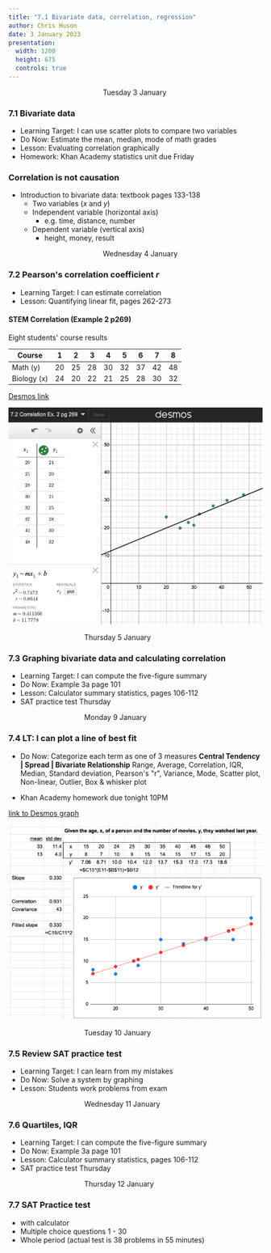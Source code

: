 ```yaml
---
title: "7.1 Bivariate data, correlation, regression"
author: Chris Huson
date: 3 January 2023
presentation:
  width: 1200
  height: 675
  controls: true
---
```


<!-- slide -->
$\hspace{5cm}$ Tuesday 3 January

### 7.1 Bivariate data

- Learning Target: I can use scatter plots to compare two variables
- Do Now: Estimate the mean, median, mode of math grades
- Lesson: Evaluating correlation graphically
- Homework: Khan Academy statistics unit due Friday

<!-- slide -->

### Correlation is not causation

- Introduction to bivariate data: textbook pages 133-138
  - Two variables ($x$ and $y$)
  - Independent variable (horizontal axis)
    - e.g. time, distance, number
  - Dependent variable (vertical axis)
    - height, money, result

<!-- slide -->

$\hspace{5cm}$ Wednesday 4 January

### 7.2 Pearson's correlation coefficient $r$

- Learning Target: I can estimate correlation
- Lesson: Quantifying linear fit, pages 262-273

<!-- slide -->

#### STEM Correlation (Example 2 p269)

Eight students' course results

| Course | 1 | 2 | 3 | 4 | 5 | 6 | 7 | 8 |
| --- | --- | --- | --- | --- | --- | --- | --- | --- |
| Math (y) | 20 | 25 | 28 | 30 | 32 | 37 | 42 | 48 |
| Biology (x) | 24 | 20 | 22 | 21 | 25 | 28 | 30 | 32 |


[Desmos link](https://www.desmos.com/calculator/kbjsrfa0hc)

<!-- slide -->

![scatterplot](../images/desmos-correlation.png)

<!-- slide -->

$\hspace{4cm}$ Thursday 5 January

### 7.3 Graphing bivariate data and calculating correlation

- Learning Target: I can compute the five-figure summary
- Do Now: Example 3a page 101
- Lesson: Calculator summary statistics, pages 106-112
- SAT practice test Thursday

<!-- slide -->

$\hspace{4cm}$ Monday 9 January

### 7.4 LT: I can plot a line of best fit

- Do Now: Categorize each term as one of 3 measures
**Central Tendency | Spread | Bivariate Relationship**
Range, Average, Correlation, IQR, Median, Standard deviation, Pearson's "r", Variance, Mode, Scatter plot,
Non-linear, Outlier, Box & whisker plot

- Khan Academy homework due tonight 10PM

<!-- slide -->

[link to Desmos graph](https://www.desmos.com/calculator/thq0jrxmy2)

<!-- slide -->

![Investigation 5 Solution](../images/Investigation5-pg275.png)

<!-- slide -->

$\hspace{4cm}$ Tuesday 10 January

### 7.5 Review SAT practice test

- Learning Target: I can learn from my mistakes
- Do Now: Solve a system by graphing
- Lesson: Students work problems from exam

<!-- slide -->

$\hspace{4cm}$ Wednesday 11 January

### 7.6 Quartiles, IQR

- Learning Target: I can compute the five-figure summary
- Do Now: Example 3a page 101
- Lesson: Calculator summary statistics, pages 106-112
- SAT practice test Thursday

<!-- slide -->

$\hspace{4cm}$ Thursday 12 January

### 7.7 SAT Practice test

- with calculator
- Multiple choice questions 1 - 30
- Whole period (actual test is 38 problems in 55 minutes)